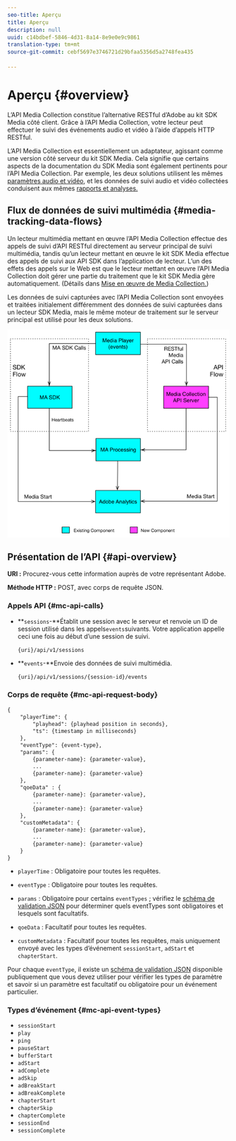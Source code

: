 ```yaml
---
seo-title: Aperçu
title: Aperçu
description: null
uuid: c14bdbef-5846-4d31-8a14-8e9e0e9c9861
translation-type: tm+mt
source-git-commit: cebf5697e3746721d29bfaa5356d5a2748fea435

---
```



# Aperçu {#overview}

L’API Media Collection constitue l’alternative RESTful d’Adobe au kit SDK Media côté client. Grâce à l’API Media Collection, votre lecteur peut effectuer le suivi des événements audio et vidéo à l’aide d’appels HTTP RESTful.

L’API Media Collection est essentiellement un adaptateur, agissant comme une version côté serveur du kit SDK Media. Cela signifie que certains aspects de la documentation du SDK Media sont également pertinents pour l’API Media Collection. Par exemple, les deux solutions utilisent les mêmes [paramètres audio et vidéo](/help/metrics-and-metadata/audio-video-parameters.md), et les données de suivi audio et vidéo collectées conduisent aux mêmes [rapports et analyses.](/help/media-reports/media-reports-enable.md)

## Flux de données de suivi multimédia {#media-tracking-data-flows}

Un lecteur multimédia mettant en œuvre l’API Media Collection effectue des appels de suivi d’API RESTful directement au serveur principal de suivi multimédia, tandis qu’un lecteur mettant en œuvre le kit SDK Media effectue des appels de suivi aux API SDK dans l’application de lecteur. L’un des effets des appels sur le Web est que le lecteur mettant en œuvre l’API Media Collection doit gérer une partie du traitement que le kit SDK Media gère automatiquement. (Détails dans [Mise en œuvre de Media Collection.](mc-api-impl/mc-api-quick-start.md))

Les données de suivi capturées avec l’API Media Collection sont envoyées et traitées initialement différemment des données de suivi capturées dans un lecteur SDK Media, mais le même moteur de traitement sur le serveur principal est utilisé pour les deux solutions.

![](assets/col_api_overview_simple.png)

## Présentation de l’API {#api-overview}

**URI :** Procurez-vous cette information auprès de votre représentant Adobe.

**Méthode HTTP :** POST, avec corps de requête JSON.

### Appels API {#mc-api-calls}

* **`sessions`-**Établit une session avec le serveur et renvoie un ID de session utilisé dans les appels`events`suivants. Votre application appelle ceci une fois au début d’une session de suivi.

   ```
   {uri}/api/v1/sessions
   ```

* **`events`-**Envoie des données de suivi multimédia.

   ```
   {uri}/api/v1/sessions/{session-id}/events
   ```

### Corps de requête {#mc-api-request-body}

```
{
    "playerTime": {
        "playhead": {playhead position in seconds},
        "ts": {timestamp in milliseconds}
    },
    "eventType": {event-type},
    "params": {
        {parameter-name}: {parameter-value},
        ...
        {parameter-name}: {parameter-value}
    },
    "qoeData" : {
        {parameter-name}: {parameter-value},
        ...
        {parameter-name}: {parameter-value}
    },
    "customMetadata": {
        {parameter-name}: {parameter-value},
        ...
        {parameter-name}: {parameter-value}
    }
}
```

* `playerTime` : Obligatoire pour toutes les requêtes.
* `eventType` : Obligatoire pour toutes les requêtes.
* `params` : Obligatoire pour certains `eventTypes` ; vérifiez le [schéma de validation JSON](mc-api-ref/mc-api-json-validation.md) pour déterminer quels eventTypes sont obligatoires et lesquels sont facultatifs.

* `qoeData` : Facultatif pour toutes les requêtes.
* `customMetadata` : Facultatif pour toutes les requêtes, mais uniquement envoyé avec les types d’événement `sessionStart`, `adStart` et `chapterStart`.

Pour chaque `eventType`, il existe un [schéma de validation JSON](mc-api-ref/mc-api-json-validation.md) disponible publiquement que vous devez utiliser pour vérifier les types de paramètre et savoir si un paramètre est facultatif ou obligatoire pour un événement particulier.

### Types d’événement {#mc-api-event-types}

* `sessionStart`
* `play`
* `ping`
* `pauseStart`
* `bufferStart`
* `adStart`
* `adComplete`
* `adSkip`
* `adBreakStart`
* `adBreakComplete`
* `chapterStart`
* `chapterSkip`
* `chapterComplete`
* `sessionEnd`
* `sessionComplete`
